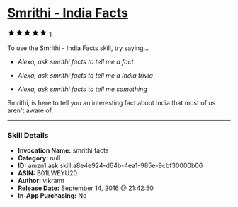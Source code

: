 # [Smrithi - India Facts](http://alexa.amazon.com/#skills/amzn1.ask.skill.a8e4e924-d64b-4ea1-985e-9cbf30000b06)
![5 stars](../../images/ic_star_black_18dp_1x.png)![5 stars](../../images/ic_star_black_18dp_1x.png)![5 stars](../../images/ic_star_black_18dp_1x.png)![5 stars](../../images/ic_star_black_18dp_1x.png)![5 stars](../../images/ic_star_black_18dp_1x.png) 1

To use the Smrithi - India Facts skill, try saying...

* *Alexa, ask smrithi facts to tell me a fact*

* *Alexa, ask smrithi facts  to tell me a India trivia*

* *Alexa, ask smrithi facts to tell me something*

Smrithi, is here to tell you an interesting fact about india that most of us aren't aware of.

***

### Skill Details

* **Invocation Name:** smrithi facts
* **Category:** null
* **ID:** amzn1.ask.skill.a8e4e924-d64b-4ea1-985e-9cbf30000b06
* **ASIN:** B01LWEYU20
* **Author:** vikramr
* **Release Date:** September 14, 2016 @ 21:42:50
* **In-App Purchasing:** No
